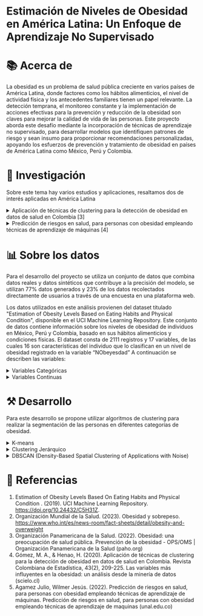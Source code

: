 # Estimación de Niveles de Obesidad en América Latina: Un Enfoque de Aprendizaje No Supervisado


  
# **:books: Acerca de**

La obesidad es un problema de salud pública creciente en varios países de América Latina, donde factores como los hábitos alimenticios, el nivel de actividad física y los antecedentes familiares tienen un papel relevante. La detección temprana, el monitoreo constante y la implementación de acciones efectivas para la prevención y reducción de la obesidad son claves para mejorar la calidad de vida de las personas.
Este proyecto aborda este desafío mediante la incorporación de técnicas de aprendizaje no supervisado, para desarrollar modelos que identifiquen patrones de riesgo y sean insumo para proporcionar recomendaciones personalizadas, apoyando los esfuerzos de prevención y tratamiento de obesidad en países de América Latina como México, Perú y Colombia.



# **:open_file_folder: Investigación**

Sobre este tema hay varios estudios y aplicaciones, resaltamos dos de interés aplicadas en América Latina

<details>
  <summary>Aplicación de técnicas de clustering para la detección de obesidad en datos de salud en Colombia [3]</summary>
  <p>Este estudio aplica técnicas de clustering, como K-means y clustering jerárquico, para analizar datos de salud en Colombia y clasificar a los individuos en diferentes niveles de obesidad. El enfoque permite una mejor comprensión de los patrones de obesidad en la población colombiana y facilita la formulación de estrategias de intervención localizadas.</p>
</details>

<details>
  <summary>Predicción de riesgos en salud, para personas con obesidad empleando técnicas de aprendizaje de máquinas [4]</summary>
  <p>Este artículo investiga el uso de técnicas de aprendizaje no supervisado, incluyendo PCA y clustering, para analizar datos de obesidad en una muestra representativa de la población colombiana. El estudio muestra cómo estas técnicas pueden mejorar la identificación de patrones y tendencias relacionadas con la obesidad.</p>
</details>


# **:bar_chart: Sobre los datos**

Para el desarrollo del proyecto se utiliza un conjunto de datos que combina datos reales y datos sintéticos que contribuye a la precisión del modelo, se utilizan 77% datos generados y 23% de los datos recolectados directamente de usuarios a través de una encuesta en una plataforma web.

Los datos utilizados en este análisis provienen del dataset titulado "Estimation of Obesity Levels Based on Eating Habits and Physical Condition", disponible en el UCI Machine Learning Repository. Este conjunto de datos contiene información sobre los niveles de obesidad de individuos en México, Perú y Colombia, basado en sus hábitos alimenticios y condiciones físicas. 
El dataset consta de 2111 registros y 17 variables, de las cuales 16 son características del individuo que lo clasifican en un nivel de obesidad registrado en la variable “NObeyesdad” A continuación se describen las variables:

<details>
  <summary>Variables Categóricas</summary>
  <p>Gender: Género del individuo (Masculino/Femenino).
    
family_history_with_overweight: Indica si el individuo tiene antecedentes familiares de sobrepeso (Sí/No).

FAVC: Indica si el individuo consume alimentos altos en calorías frecuentemente (Sí/No).

CAEC: Indica si el individuo consume alimentos entre comidas (No/Sí).

SMOKE: Indica si el individuo fuma (Sí/No).

SCC: Indica si el individuo monitorea las calorías que consume diariamente (Sí/No).

CALC: Frecuencia con la que el individuo consume alcohol (Nunca/Rara vez/Frecuentemente/Siempre).

MTRANS: Medio de transporte que el individuo utiliza normalmente (Automóvil/Moto/Bicicleta/A pie/Transporte público).

NObeyesdad: Nivel de obesidad, categorizado en 'Insufficient_Weight', 'Normal_Weight', 'Overweight_Level_I', 'Overweight_Level_II', 'Obesity_Type_I', 'Obesity_Type_II' y 'Obesity_Type_III'.
</p>
</details>

<details>
  <summary>Variables Continuas</summary>
  <p>Age: Edad del individuo (en años).
    
Height: Altura del individuo (en metros).

Weight: Peso del individuo (en kilogramos).

NCP: Número de comidas principales que el individuo consume diariamente.

CH2O: Cantidad de agua que el individuo consume diariamente (en litros).

FAF: Frecuencia de actividad física del individuo (en días por semana).

TUE: Tiempo de uso de dispositivos tecnológicos por día (en horas).</p>
</details>



# **:hammer_and_pick: Desarrollo**

Para este desarrollo se propone utilizar algoritmos de clustering para realizar la segmentación de las personas en diferentes categorías de obesidad.

<details>
  <summary>K-means</summary>
  <p>Puede ser un método adecuado en este contexto por su simplicidad y eficiencia computacional, así como su capacidad de manejar datos categóricos y continuos. Con este algoritmo se pueden clasificar a las personas en diferentes niveles de riesgo de obesidad basándose en sus hábitos alimenticios, actividad física, y otras variables de salud.</p>
</details>

<details>
  <summary>Clustering Jerárquico</summary>
  <p>Con este algoritmo se puede construir una jerarquía de clusters para visualizar cómo los individuos se agrupan progresivamente a diferentes niveles, proporcionando una comprensión más detallada de la estructura de los datos. Adicionalmente, puede ser útil para identificar factores críticos que contribuyen a la obesidad.</p>
</details>

<details>
  <summary>DBSCAN (Density-Based Spatial Clustering of Applications with Noise)</summary>
  <p>La capacidad de este algoritmo para identificar clusters irregulares y detectar ruido puede ser valiosa en este desarrollo, ya que puede diferenciar grupos de personas en riesgo de obesidad de forma más clara y así mismo identificar los individuos que no encajan claramente con los patrones. Adicionalemnte, al utilizar datos reales y sintéticos es clave contar con un buen manejo de outliers o ruido en los datos.</p>
</details>




# **:page_with_curl: Referencias**

1. Estimation of Obesity Levels Based On Eating Habits and Physical Condition . (2019). UCI Machine Learning Repository. https://doi.org/10.24432/C5H31Z.
2. Organización Mundial de la Salud. (2023). Obesidad y sobrepeso.  https://www.who.int/es/news-room/fact-sheets/detail/obesity-and-overweight
3. Organización Panamericana de la Salud. (2022). Obesidad: una preocupación de salud pública. Prevención de la obesidad - OPS/OMS | Organización Panamericana de la Salud (paho.org)
4. Gómez, M. A., & Henao, H. (2020). Aplicación de técnicas de clustering para la detección de obesidad en datos de salud en Colombia. Revista Colombiana de Estadística, 43(2), 209-225. Las variables más influyentes en la obesidad: un análisis desde la minería de datos (scielo.cl)
5. Agamez Julio, Wilmer Jesús. (2022). Predicción de riesgos en salud, para personas con obesidad empleando técnicas de aprendizaje de máquinas. Predicción de riesgos en salud, para personas con obesidad empleando técnicas de aprendizaje de maquinas (unal.edu.co)

